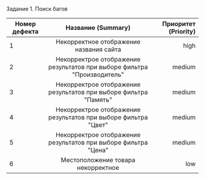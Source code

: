Задание 1. Поиск багов

| Номер дефекта | Название (Summary)                                                      | Приоритет (Priority)  | 
| ------------- |:-----------------------------------------------------------------------:| ---------------------:| 
| 1             | Некорректное отображение названия сайта                                 | high                  | 
| 2             | Некорректрое отображение результатов при выборе фильтра "Производитель" | medium                |
| 3             | Некорректрое отображение результатов при выборе фильтра "Память"        | medium                |
| 4             | Некорректрое отображение результатов при выборе фильтра "Цвет"          | medium                |
| 5             | Некорректрое отображение результатов при выборе фильтра "Цена"          | medium                |
| 6             | Местоположение товара некорректное                                      | low                   | 